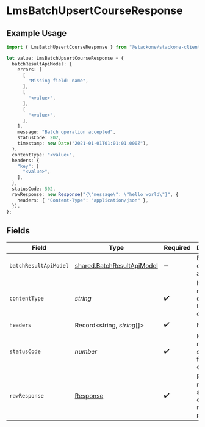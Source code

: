 # LmsBatchUpsertCourseResponse

## Example Usage

```typescript
import { LmsBatchUpsertCourseResponse } from "@stackone/stackone-client-ts/sdk/models/operations";

let value: LmsBatchUpsertCourseResponse = {
  batchResultApiModel: {
    errors: [
      [
        "Missing field: name",
      ],
      [
        "<value>",
      ],
      [
        "<value>",
      ],
    ],
    message: "Batch operation accepted",
    statusCode: 202,
    timestamp: new Date("2021-01-01T01:01:01.000Z"),
  },
  contentType: "<value>",
  headers: {
    "key": [
      "<value>",
    ],
  },
  statusCode: 502,
  rawResponse: new Response("{\"message\": \"hello world\"}", {
    headers: { "Content-Type": "application/json" },
  }),
};
```

## Fields

| Field                                                                           | Type                                                                            | Required                                                                        | Description                                                                     |
| ------------------------------------------------------------------------------- | ------------------------------------------------------------------------------- | ------------------------------------------------------------------------------- | ------------------------------------------------------------------------------- |
| `batchResultApiModel`                                                           | [shared.BatchResultApiModel](../../../sdk/models/shared/batchresultapimodel.md) | :heavy_minus_sign:                                                              | Batch operation accepted                                                        |
| `contentType`                                                                   | *string*                                                                        | :heavy_check_mark:                                                              | HTTP response content type for this operation                                   |
| `headers`                                                                       | Record<string, *string*[]>                                                      | :heavy_check_mark:                                                              | N/A                                                                             |
| `statusCode`                                                                    | *number*                                                                        | :heavy_check_mark:                                                              | HTTP response status code for this operation                                    |
| `rawResponse`                                                                   | [Response](https://developer.mozilla.org/en-US/docs/Web/API/Response)           | :heavy_check_mark:                                                              | Raw HTTP response; suitable for custom response parsing                         |